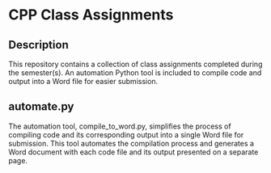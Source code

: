 # CPP Class Assignments

## Description
This repository contains a collection of class assignments completed during the semester(s). An automation Python tool is included to compile code and output into a Word file for easier submission.

## automate.py
The automation tool, compile_to_word.py, simplifies the process of compiling code and its corresponding output into a single Word file for submission. This tool automates the compilation process and generates a Word document with each code file and its output presented on a separate page.